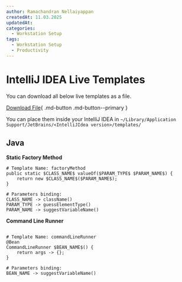 ```yaml
---
author: Ramachandran Nellaiyappan
createdAt: 11.03.2025
updatedAt:
categories:
  - Workstation Setup
tags:
  - Workstation Setup
  - Productivity
---
```


# IntelliJ IDEA Live Templates

You can download all below live templates as a file.

[Download File](../assets/data/intellij-idea-live-templates/custom-intellij-idea-live-templates.xml){ .md-button .md-button--primary }

You can place them inside your IntelliJ IDEA in
`~/Library/Application Support/JetBrains/<IntelliJIdea version>/templates/`

## Java

**Static Factory Method**

```shell
# Template Name: factoryMethod
public static $CLASS_NAME$ valueOf($PARAM_TYPE$ $PARAM_NAME$) {
    return new $CLASS_NAME$($PARAM_NAME$);
}

# Parameters binding: 
CLASS_NAME -> className()
PARAM_TYPE -> guessElementType()
PARAM_NAME -> suggestVariableName()

```

**Command Line Runner**
```shell

# Template Name: commandLineRunner
@Bean
CommandLineRunner $BEAN_NAME$() {
    return args -> {};
}

# Parameters binding: 
BEAN_NAME -> suggestVariableName()

```
